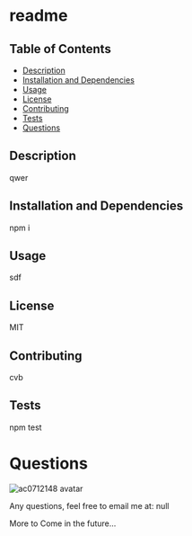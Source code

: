 # readme

  ## Table of Contents
  
  * [Description](#description)
  * [Installation and Dependencies](#installation)
  * [Usage](#usage)
  * [License](#license)
  * [Contributing](#contributing)
  * [Tests](#tests)
  * [Questions](#questions)
  
  
  ## Description
  qwer
  
  ## Installation and Dependencies
  npm i
  
  ## Usage
  sdf
  
  ## License
  MIT
  
  ## Contributing
  cvb
  
  ## Tests
  npm test
  
  # Questions
  ![ac0712148 avatar](https://avatars1.githubusercontent.com/u/41354194?v=4)

  Any questions, feel free to email me at: null


  More to Come in the future...
